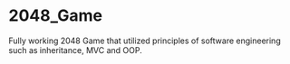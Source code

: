 # 2048_Game
Fully working 2048 Game that utilized principles of software engineering such as inheritance, MVC and OOP.
